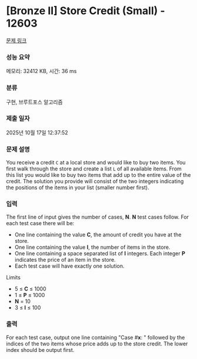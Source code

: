 # [Bronze II] Store Credit (Small) - 12603 

[문제 링크](https://www.acmicpc.net/problem/12603) 

### 성능 요약

메모리: 32412 KB, 시간: 36 ms

### 분류

구현, 브루트포스 알고리즘

### 제출 일자

2025년 10월 17일 12:37:52

### 문제 설명

<p>You receive a credit <code>C</code> at a local store and would like to buy two items. You first walk through the store and create a list <code>L</code> of all available items. From this list you would like to buy two items that add up to the entire value of the credit. The solution you provide will consist of the two integers indicating the positions of the items in your list (smaller number first).</p>

### 입력 

 <p>The first line of input gives the number of cases, <strong>N</strong>. <strong>N</strong> test cases follow. For each test case there will be:</p>

<ul>
	<li>One line containing the value <strong>C</strong>, the amount of credit you have at the store.</li>
	<li>One line containing the value <strong>I</strong>, the number of items in the store.</li>
	<li>One line containing a space separated list of <strong>I</strong> integers. Each integer <strong>P</strong> indicates the price of an item in the store.</li>
	<li>Each test case will have exactly one solution.</li>
</ul>

<p>Limits</p>

<ul>
	<li>5 ≤ <strong>C</strong> ≤ 1000</li>
	<li>1 ≤ <strong>P</strong> ≤ 1000</li>
	<li><strong>N</strong> = 10</li>
	<li>3 ≤ <strong>I</strong> ≤ 100</li>
</ul>

### 출력 

 <p>For each test case, output one line containing "Case #<strong>x</strong>: " followed by the indices of the two items whose price adds up to the store credit. The lower index should be output first.</p>

